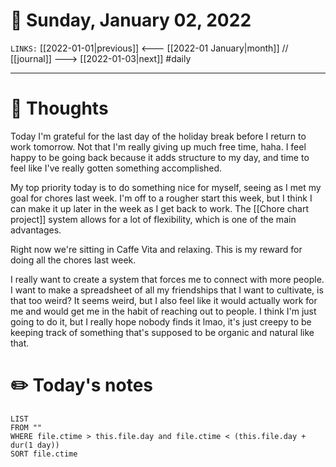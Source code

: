 # 📅 Sunday, January 02, 2022
`LINKS:` [[2022-01-01|previous]] <--- [[2022-01 January|month]] // [[journal]] ---> [[2022-01-03|next]] 
#daily

---
# 💭 Thoughts
Today I'm grateful for the last day of the holiday break before I return to work tomorrow. Not that I'm really giving up much free time, haha. I feel happy to be going back because it adds structure to my day, and time to feel like I've really gotten something accomplished. 

My top priority today is to do something nice for myself, seeing as I met my goal for chores last week. I'm off to a rougher start this week, but I think I can make it up later in the week as I get back to work. The [[Chore chart project]] system allows for a lot of flexibility, which is one of the main advantages. 

Right now we're sitting in Caffe Vita and relaxing. This is my reward for doing all the chores last week. 

I really want to create a system that forces me to connect with more people. I want to make a spreadsheet of all my friendships that I want to cultivate, is that too weird? It seems weird, but I also feel like it would actually work for me and would get me in the habit of reaching out to people. I think I'm just going to do it, but I really hope nobody finds it lmao, it's just creepy to be keeping track of something that's supposed to be organic and natural like that. 



# ✏️ Today's notes
```dataview
LIST 
FROM ""
WHERE file.ctime > this.file.day and file.ctime < (this.file.day + dur(1 day))
SORT file.ctime
```
